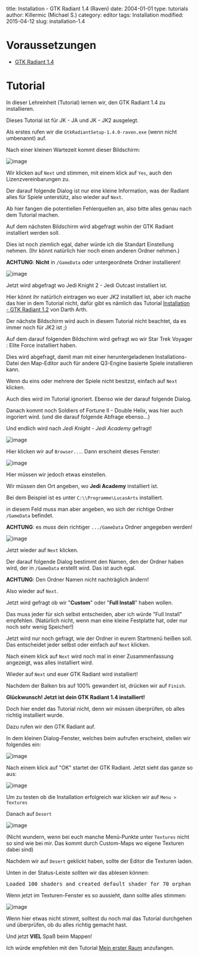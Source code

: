 ﻿title: Installation - GTK Radiant 1.4 (Raven)
date: 2004-01-01
type: tutorials
author: Killermic (Michael S.)
category: editor
tags: Installation
modified: 2015-04-12
slug: installation-1.4

# Voraussetzungen

* [GTK Radiant 1.4](http://eliteforce2.filefront.com/file/GTKRadiant;26097)

# Tutorial

In dieser Lehreinheit (Tutorial) lernen wir, den GTK Radiant 1.4 zu installieren.

Dieses Tutorial ist für JK - JA und JK - JK2 ausgelegt.

Als erstes rufen wir die `GtkRadiantSetup-1.4.0-raven.exe` (wenn nicht umbenannt) auf.

Nach einer kleinen Wartezeit kommt dieser Bildschirm:

![image]({filename}installation-1.4/step1.jpg)

Wir klicken auf `Next` und stimmen, mit einem klick auf `Yes`, auch den Lizenzvereinbarungen zu.

Der darauf folgende Dialog ist nur eine kleine Information, was der Radiant alles für Spiele unterstütz, also wieder auf `Next`.

<div class="alert alert-info">Ab hier fangen die potentiellen Fehlerquellen an, also bitte alles genau nach dem Tutorial machen.</div>

Auf dem nächsten Bildschirm wird abgefragt wohin der GTK Radiant installiert werden soll.

Dies ist noch ziemlich egal, daher würde ich die Standart Einstellung nehmen. (Ihr könnt natürlich hier noch einen anderen Ordner nehmen.)

<div class="alert alert-warning"><strong>ACHTUNG</strong>: <strong>Nicht</strong> in <code>/GameData</code> oder untergeordnete Ordner installieren!</div>

![image]({filename}installation-1.4/step2.jpg)

Jetzt wird abgefragt wo Jedi Knight 2 - Jedi Outcast installiert ist.

Hier könnt ihr natürlich eintragen wo euer JK2 installiert ist, aber ich mache das hier in dem Tutorial nicht, dafür gibt es nämlich das Tutorial [Installation - GTK Radiant 1.2]({filename}installation-1.2.md) von Darth Arth.

Der nächste Bildschirm wird auch in diesem Tutorial nicht beachtet, da es immer noch für JK2 ist ;)

Auf dem darauf folgenden Bildschirm wird gefragt wo wir Star Trek Voyager : Elite Force installiert haben. 

Dies wird abgefragt, damit man mit einer heruntergeladenen Installations-Datei den Map-Editor auch für andere Q3-Engine basierte Spiele installieren kann. 

Wenn du eins oder mehrere der Spiele nicht besitzst, einfach auf `Next` klicken.

Auch dies wird im Tutorial ignoriert. Ebenso wie der darauf folgende Dialog.

Danach kommt noch Soldiers of Fortune II - Double Helix, was hier auch ingoriert wird. (und die darauf folgende Abfrage ebenso...)

Und endlich wird nach *Jedi Knight - Jedi Academy* gefragt!

![image]({filename}installation-1.4/step3.jpg)

Hier klicken wir auf `Browser...`. Dann erscheint dieses Fenster:

![image]({filename}installation-1.4/step4.jpg)

Hier müssen wir jedoch etwas einstellen.

Wir müssen den Ort angeben, wo **Jedi Academy** installiert ist.

Bei dem Beispiel ist es unter `C:\\Programme\LucasArts` installiert.

in diesem Feld muss man aber angeben, wo sich der richtige Ordner `/GameData` befindet.

<div class="alert alert-warning"><strong>ACHTUNG</strong>: es <em>muss</em> dein richtiger <code>.../GameData</code> Ordner angegeben werden!</div>

![image]({filename}installation-1.4/step5.jpg)

Jetzt wieder auf `Next` klicken.

Der darauf folgende Dialog bestimmt den Namen, den der Ordner haben wird, der in `/GameData` erstellt wird. Das ist auch egal.

<div class="alert alert-warning"><strong>ACHTUNG</strong>: Den Ordner Namen nicht nachträglich ändern!</div>

Also wieder auf `Next`.

Jetzt wird gefragt ob wir "**Custom**" oder "**Full Install**" haben wollen.

Das muss jeder für sich selbst entscheiden, aber ich würde "Full Install" empfehlen. (Natürlich nicht, wenn man eine kleine Festplatte hat, oder nur noch sehr wenig Speicher!)

Jetzt wird nur noch gefragt, wie der Ordner in eurem Startmenü heißen soll. Das entscheidet jeder selbst oder einfach auf `Next` klicken.

Nach einem klick auf `Next` wird noch mal in einer Zusammenfassung angezeigt, was alles installiert wird.

Wieder auf `Next` und euer GTK Radiant wird installiert!

Nachdem der Balken bis auf 100% gewandert ist, drücken wir auf `Finish`.


**Glückwunsch! Jetzt ist dein GTK Radiant 1.4 installiert!**

Doch hier endet das Tutorial nicht, denn wir müssen überprüfen, ob alles richtig installiert wurde.

Dazu rufen wir den GTK Radiant auf.

In dem kleinen Dialog-Fenster, welches beim aufrufen erscheint, stellen wir folgendes ein:

![image]({filename}installation-1.4/step6.jpg)

Nach einem klick auf "OK" startet der GTK Radiant. Jetzt sieht das ganze so aus:

![image]({filename}installation-1.4/step7.jpg)

Um zu testen ob die Installation erfolgreich war klicken wir auf `Menu > Textures`

Danach auf `Desert`

![image]({filename}installation-1.4/step8.jpg)

(Nicht wundern, wenn bei euch manche Menü-Punkte unter `Textures` nicht so sind wie bei mir. Das kommt durch Custom-Maps wo eigene Texturen dabei sind)

Nachdem wir auf `Desert` geklickt haben, sollte der Editor die Texturen laden. 

Unten in der Status-Leiste sollten wir das ablesen können:

<pre>Loaded 100 shaders and created default shader for 70 orphan textures.</pre>

Wenn jetzt im Texturen-Fenster es so aussieht, dann sollte alles stimmen:

![image]({filename}installation-1.4/step9.jpg)

Wenn hier etwas nicht stimmt, solltest du noch mal das Tutorial durchgehen und überprüfen, ob du alles richtig gemacht hast.

Und jetzt **VIEL** Spaß beim Mappen!

Ich würde empfehlen mit den Tutorial [Mein erster Raum]({filename}brushwork-first-room.md) anzufangen. 
